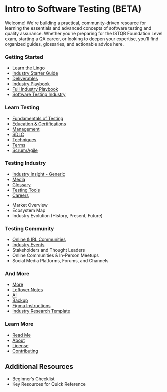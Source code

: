 # Intro to Software Testing (BETA)

Welcome! We're building a practical, community-driven resource for learning the essentials and advanced concepts of software testing and quality assurance. Whether you're preparing for the ISTQB Foundation Level exam, starting a QA career, or looking to deepen your expertise, you'll find organized guides, glossaries, and actionable advice here.

<!-- ## Table of Contents -->

### Getting Started
- [Learn the Lingo](lingo.md)
- [Industry Starter Guide](starter_guide.md)
- [Deliverables](deliverables.md)
- [Industry Playbook](playbook.md)
- [Full Industry Playbook ](playbook_full.md)
- [Software Testing Industry](industry_software_testing.md)

### Learn Testing
- [Fundamentals of Testing](fundamentals.md)
- [Education & Certifications](education.md)
- [Management](management.md)
- [SDLC](sdlc.md)
- [Techniques](techniques.md)
- [Terms](terms.md)
- [Scrum/Agile](scrum_agile.md)
<!-- Metrics and KPIs -->

### Testing Industry
- [Industry Insight - Generic](industry.md)
- [Media](media.md)
- [Glossary](glossary.md)
- [Testing Tools](tools.md)
- [Careers](careers.md)
<!-- - [Industry Groups](groups.md) -->
- Market Overview
- Ecosystem Map
- Industry Evolution (History, Present, Future)
<!-- - Map Out the Players -->
<!-- - First Steps for Beginners -->

### Testing Community
- [Online & IRL Communities](community.md)
- [Industry Events](events.md)
- Stakeholders and Thought Leaders
- Online Communities & In-Person Meetups
- Social Media Platforms, Forums, and Channels

### And More
- [More](more.md)
- [Leftover Notes](leftover_notes.md)
- [AI](ai.md)
- [Backup](backup.md)
- [Figma Instructions](figma_instructions.md)
- [Industry Research Template](industry_research_template.md)

### Learn More
- [Read Me](readme.md)
- [About](about.md)
- [License](license.md)
- [Contributing](contributing.md)

## Additional Resources
* Beginner’s Checklist
* Key Resources for Quick Reference
